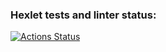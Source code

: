 ### Hexlet tests and linter status:
[![Actions Status](https://github.com/StanislavKls/php-project-lvl3/workflows/hexlet-check/badge.svg)](https://github.com/StanislavKls/php-project-lvl3/actions)